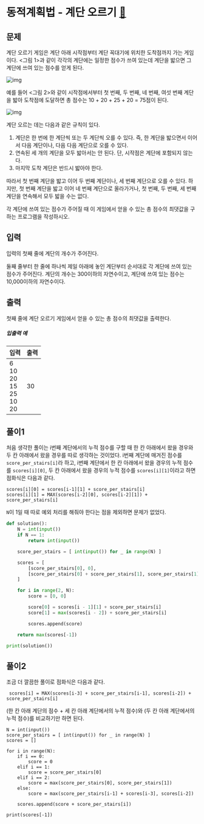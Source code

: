 # 동적계획법 - 계단 오르기 [🔗](https://www.acmicpc.net/problem/2579)

## 문제

계단 오르기 게임은 계단 아래 시작점부터 계단 꼭대기에 위치한 도착점까지 가는 게임이다. <그림 1>과 같이 각각의 계단에는 일정한 점수가 쓰여 있는데 계단을 밟으면 그 계단에 쓰여 있는 점수를 얻게 된다.

![img](https://www.acmicpc.net/upload/images/k64or2GOK1vmpEig7Ud.png)

예를 들어 <그림 2>와 같이 시작점에서부터 첫 번째, 두 번째, 네 번째, 여섯 번째 계단을 밟아 도착점에 도달하면 총 점수는 10 + 20 + 25 + 20 = 75점이 된다.

![img](https://www.acmicpc.net/upload/images/f62omMF2kQYD5rDct.png)

계단 오르는 데는 다음과 같은 규칙이 있다.

1. 계단은 한 번에 한 계단씩 또는 두 계단씩 오를 수 있다. 즉, 한 계단을 밟으면서 이어서 다음 계단이나, 다음 다음 계단으로 오를 수 있다.
2. 연속된 세 개의 계단을 모두 밟아서는 안 된다. 단, 시작점은 계단에 포함되지 않는다.
3. 마지막 도착 계단은 반드시 밟아야 한다.

따라서 첫 번째 계단을 밟고 이어 두 번째 계단이나, 세 번째 계단으로 오를 수 있다. 하지만, 첫 번째 계단을 밟고 이어 네 번째 계단으로 올라가거나, 첫 번째, 두 번째, 세 번째 계단을 연속해서 모두 밟을 수는 없다.

각 계단에 쓰여 있는 점수가 주어질 때 이 게임에서 얻을 수 있는 총 점수의 최댓값을 구하는 프로그램을 작성하시오.

## 입력

입력의 첫째 줄에 계단의 개수가 주어진다.

둘째 줄부터 한 줄에 하나씩 제일 아래에 놓인 계단부터 순서대로 각 계단에 쓰여 있는 점수가 주어진다. 계단의 개수는 300이하의 자연수이고, 계단에 쓰여 있는 점수는 10,000이하의 자연수이다.

## 출력

첫째 줄에 계단 오르기 게임에서 얻을 수 있는 총 점수의 최댓값을 출력한다.

##### 입출력 예

| 입력                                              | 출력 |
| ------------------------------------------------- | ---- |
| 6<br />10<br />20<br />15<br />25<br />10<br />20 | 30   |

## 풀이1

처음 생각한 풀이는 i번째 계단에서의 누적 점수를 구할 때 한 칸 아래에서 왔을 경우와 두 칸 아래에서 왔을 경우를 따로 생각하는 것이었다. i번째 계단에 매겨진 점수를 `score_per_stairs[i]`라 하고, i번째 계단에서 한 칸 아래에서 왔을 경우의 누적 점수를 `scores[i][0]`, 두 칸 아래에서 왔을 경우의 누적 점수를 `scores[i][1]`이라고 하면 점화식은 다음과 같다.

```
scores[i][0] = scores[i-1][1] + score_per_stairs[i]
scores[i][1] = MAX(scores[i-2][0], scores[i-2][1]) + score_per_stairs[i]
```

`N`이 1일 때 따로 예외 처리를 해줘야 한다는 점을 제외하면 문제가 없었다. 

```python
def solution():
    N = int(input())
    if N == 1:
        return int(input())

    score_per_stairs = [ int(input()) for _ in range(N) ]

    scores = [
        [score_per_stairs[0], 0],
        [score_per_stairs[0] + score_per_stairs[1], score_per_stairs[1]]
    ]

    for i in range(2, N):
        score = [0, 0]

        score[0] = scores[i - 1][1] + score_per_stairs[i]
        score[1] = max(scores[i - 2]) + score_per_stairs[i]

        scores.append(score)

    return max(scores[-1])

print(solution())
```

## 풀이2

조금 더 깔끔한 풀이로 점화식은 다음과 같다.

```
 scores[i] = MAX(scores[i-3] + score_per_stairs[i-1], scores[i-2]) + score_per_stairs[i]
```

(한 칸 아래 계단의 점수 + 세 칸 아래 계단에서의 누적 점수)와 (두 칸 아래 계단에서의 누적 점수)를 비교하기만 하면 된다.

```
N = int(input())
score_per_stairs = [ int(input()) for _ in range(N) ]
scores = []

for i in range(N):
    if i == 0:
        score = 0
    elif i == 1:
        score = score_per_stairs[0]
    elif i == 2:
        score = max(score_per_stairs[0], score_per_stairs[1])
    else:
        score = max(score_per_stairs[i-1] + scores[i-3], scores[i-2])
    
    scores.append(score + score_per_stairs[i])

print(scores[-1])
```

